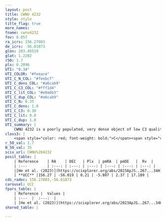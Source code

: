 ```yaml
---
layout: post
title: CWNU 4232
style: style
title_flag: true
more_names: 
fname: cwnu4232
fov: 0.057
ra_icrs: 156.27003
de_icrs: -56.01873
glon: 283.46519
glat: 1.2202
r50: 1.7
plx: 0.2096
UTI: "0.34"
UTI_COLOR: "#feeace"
UTI_C_N_COL: "#feebcf"
UTI_C_dens_COL: "#a6cab9"
UTI_C_C3_COL: "#fff1d4"
UTI_C_lit_COL: "#e0a6b3"
UTI_C_dup_COL: "#a6cab9"
UTI_C_N: 0.35
UTI_C_dens: 1.0
UTI_C_C3: 0.38
UTI_C_lit: 0.0
UTI_C_dup: 1.0
UTI_summary: |
    CWNU 4232 is a poorly populated, very dense object of low C3 quality. It was recently reported in the literature.
class3: |
    <span style="color: red; font-weight: bold;">C</span><span style="color: #FFC300; font-weight: bold;">B</span>
r_50_val: 1.7
N_50_val: 35
scix_url: CWNU%204232
posit_table: |
    | Reference    | RA    | DEC   | Plx  | pmRA  | pmDE   |  Rv  |
    | :---         | :---: | :---: | :---: | :---: | :---: | :---: |
    |[He et al. (2023)](https://scixplorer.org/abs/2023ApJS..267...34H) | 156.271 | -56.027 | 0.216 | -5.806 | 2.381 | 22.09 |
    | **UCC** |156.27 | -56.019 | 0.21 | -5.807 | 2.37 | 17.189 | 
cds_radec: 156.27003,-56.01873
carousel: UCC
fpars_table: |
    | Reference |  Values |
    | :---  |  :---:  |
    | [He et al. (2023)](https://scixplorer.org/abs/2023ApJS..267...34H) | `A0=3.4, m-M=12.8, logA=8.8` |
shared_table: |
    
---
```

